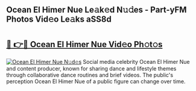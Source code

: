 ## Ocean El Himer Nue Le𝚊k𝚎d N𝚞𝚍es - Part-yFM Photos Vid𝚎o Le𝚊ks aSS8d

# <h2><a href="http://fb0jr7p.evod.top/?m=Ocean+El+Himer+Nue">🔗 👉🔴 Ocean El Himer Nue Vid𝚎o Ph𝚘t𝚘s</a></h2>

[![Ocean El Himer Nue N𝚞d𝚎s](https://i.imgur.com/8V9OHl7.gif)](http://fb0jr7p.evod.top/?m=Ocean+El+Himer+Nue)
Social media celebrity Ocean El Himer Nue and content producer, known for sharing dance and lifestyle themes through collaborative dance routines and brief videos. The public's perception Ocean El Himer Nue of a public figure can change over time. 
